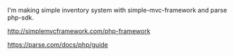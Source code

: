 I'm making simple inventory system with simple-mvc-framework and parse php-sdk.

http://simplemvcframework.com/php-framework

https://parse.com/docs/php/guide

